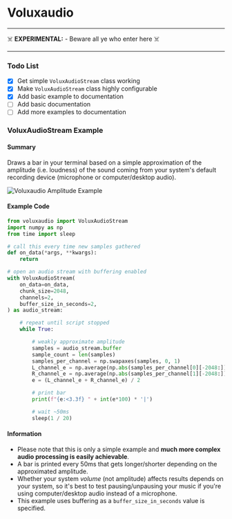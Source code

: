 # Voluxaudio

---

☠️ **EXPERIMENTAL:** - Beware all ye who enter here ☠️

---

### Todo List

- [x] Get simple `VoluxAudioStream` class working
- [x] Make `VoluxAudioStream` class highly configurable
- [x] Add basic example to documentation
- [ ] Add basic documentation
- [ ] Add more examples to documentation

### VoluxAudioStream Example

#### Summary

Draws a bar in your terminal based on a simple approximation of the amplitude (i.e. loudness) of the sound coming from your system's default recording device (microphone or computer/desktop audio).

![Voluxaudio Amplitude Example](assets/voluxaudio-amplitude-example.gif)

#### Example Code

```python
from voluxaudio import VoluxAudioStream
import numpy as np
from time import sleep

# call this every time new samples gathered
def on_data(*args, **kwargs):
    return

# open an audio stream with buffering enabled
with VoluxAudioStream(
    on_data=on_data,
    chunk_size=2048,
    channels=2,
    buffer_size_in_seconds=2,
) as audio_stream:

    # repeat until script stopped
    while True:

        # weakly approximate amplitude
        samples = audio_stream.buffer
        sample_count = len(samples)
        samples_per_channel = np.swapaxes(samples, 0, 1)
        L_channel_e = np.average(np.abs(samples_per_channel[0][-2048:])) / sample_count
        R_channel_e = np.average(np.abs(samples_per_channel[1][-2048:])) / sample_count
        e = (L_channel_e + R_channel_e) / 2

        # print bar
        print(f"{e:<3.3f} " + int(e*100) * '|')

        # wait ~50ms
        sleep(1 / 20)
```

#### Information

- Please note that this is only a simple example and **much more complex audio processing is easily achievable**.
- A bar is printed every 50ms that gets longer/shorter depending on the approximated amplitude.
- Whether your system *volume* (not amplitude) affects results depends on your system, so it's best to test pausing/unpausing your music if you're using computer/desktop audio instead of a microphone.
- This example uses buffering as a `buffer_size_in_seconds` value is specified.
